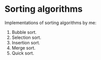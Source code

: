 # Sorting algorithms
Implementations of sorting algorithms by me:

1. Bubble sort.
2. Selection sort.
3. Insertion sort.
4. Merge sort.
5. Quick sort.
